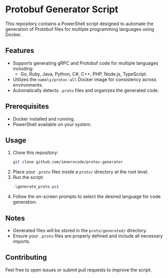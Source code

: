 # Protobuf Generator Script

This repository contains a PowerShell script designed to automate the generation of Protobuf files for multiple programming languages using Docker.

## Features
- Supports generating gRPC and Protobuf code for multiple languages including:
    - Go, Ruby, Java, Python, C#, C++, PHP, Node.js, TypeScript.
- Utilizes the `namely/protoc-all` Docker image for consistency across environments.
- Automatically detects `.proto` files and organizes the generated code.

## Prerequisites
- Docker installed and running.
- PowerShell available on your system.

## Usage
1. Clone this repository:
     ```bash
     git clone github.com/imnerocode/protoc-generator
     ```
2. Place your `.proto` files inside a `proto/` directory at the root level.
3. Run the script:
     ```powershell
     .\generate_proto.ps1
     ```
4. Follow the on-screen prompts to select the desired language for code generation.

## Notes
- Generated files will be stored in the `proto/generated/` directory.
- Ensure your `.proto` files are properly defined and include all necessary imports.

## Contributing
Feel free to open issues or submit pull requests to improve the script.